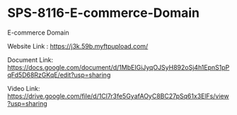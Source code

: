 # SPS-8116-E-commerce-Domain
E-commerce Domain


Website Link : https://j3k.59b.myftpupload.com/

Document Link: https://docs.google.com/document/d/1MbEIGiJyqOJSyH892oSj4h1EpnS1pPqFd5D68RzGKqE/edit?usp=sharing

Video Link: https://drive.google.com/file/d/1Cl7r3fe5GyafAOyC8BC27pSq61x3ElFs/view?usp=sharing
